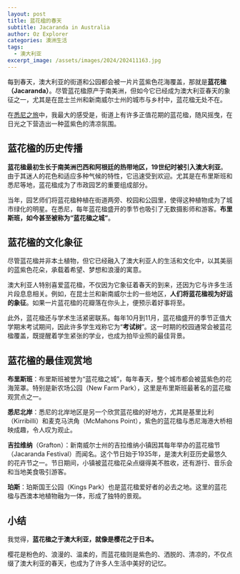 ```yaml
---
layout: post
title: 蓝花楹的春天
subtitle: Jacaranda in Australia
author: Oz Explorer
categories: 澳洲生活
tags:
  - 澳大利亚
excerpt_image: /assets/images/2024/202411163.jpg
---
```

每到春天，澳大利亚的街道和公园都会被一片片蓝紫色花海覆盖，那就是**蓝花楹（Jacaranda）**。尽管蓝花楹原产于南美洲，但如今它已经成为澳大利亚春天的象征之一，尤其是在昆士兰州和新南威尔士州的城市与乡村中，蓝花楹无处不在。

在[悉尼之旅](https://www.ozexplorers.com/澳洲生活/2024/11/11/long-weekend-in-sydney.html)中，我最大的感受是，街道上有许多正值花期的蓝花楹，随风摇曳，在日光之下营造出一种蓝紫色的清凉氛围。

## 蓝花楹的历史传播

**蓝花楹最初生长于南美洲巴西和阿根廷的热带地区，19世纪时被引入澳大利亚**。由于其迷人的花色和适应多种气候的特性，它迅速受到欢迎。尤其是在布里斯班和悉尼等地，蓝花楹成为了市政园艺的重要组成部分。

当年，园艺师们将蓝花楹种植在街道两旁、校园和公园里，使得这种植物成为了城市绿化的明星。在悉尼，每年蓝花楹盛开的季节也吸引了无数摄影师和游客。**布里斯班，如今甚至被称为“蓝花楹之城”**。

## 蓝花楹的文化象征

尽管蓝花楹并非本土植物，但它已经融入了澳大利亚人的生活和文化中，以其美丽的蓝紫色花朵，承载着希望、梦想和浪漫的寓意。

澳大利亚人特别喜爱蓝花楹，不仅因为它象征着春天的到来，还因为它与许多生活片段息息相关。例如，在昆士兰和新南威尔士的一些地区，**人们将蓝花楹视为好运的象征**。如果一片蓝花楹的花瓣落在你头上，便预示着好事将至。

此外，蓝花楹还与学术生活紧密联系。每年10月到11月，蓝花楹盛开的季节正值大学期末考试期间，因此许多学生戏称它为“**考试树**”。这一时期的校园通常会被蓝花楹覆盖，既提醒着学生紧张的学业，也成为拍毕业照的最佳背景。

## 蓝花楹的最佳观赏地

**布里斯班**：布里斯班被誉为“蓝花楹之城”，每年春天，整个城市都会被蓝紫色的花海笼罩。特别是新农场公园（New Farm Park），这里是布里斯班最著名的蓝花楹观赏点之一。

**悉尼北岸**：悉尼的北岸地区是另一个欣赏蓝花楹的好地方，尤其是基里比利（Kirribilli）和麦克马洪角（McMahons Point），紫色的蓝花楹与悉尼海港大桥相映成趣，令人叹为观止。

**吉拉维纳**（Grafton）：新南威尔士州的吉拉维纳小镇因其每年举办的蓝花楹节（Jacaranda Festival）而闻名。这个节日始于1935年，是澳大利亚历史最悠久的花卉节之一。节日期间，小镇被蓝花楹花朵点缀得美不胜收，还有游行、音乐会和当地美食吸引游客。

**珀斯**：珀斯国王公园（Kings Park）也是蓝花楹爱好者的必去之地。这里的蓝花楹与西澳本地植物融为一体，形成了独特的景观。

## 小结

我觉得，**蓝花楹之于澳大利亚，就像是樱花之于日本。** 

樱花是粉色的、浪漫的、温柔的，而蓝花楹则是紫色的、洒脱的、清凉的，不仅点缀了澳大利亚的春天，也成为了许多人生活中美好的记忆。